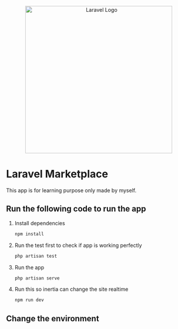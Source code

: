 <p align="center"><a href="https://laravel.com" target="_blank"><img src="https://raw.githubusercontent.com/laravel/art/master/logo-lockup/5%20SVG/2%20CMYK/1%20Full%20Color/laravel-logolockup-cmyk-red.svg" width="400" alt="Laravel Logo"></a></p>

# Laravel Marketplace

This app is for learning purpose only made by myself.

## Run the following code to run the app

1. Install dependencies

    ```sh
    npm install
    ```

2. Run the test first to check if app is working perfectly

    ```sh
    php artisan test
    ```

3. Run the app
    ```sh
    php artisan serve
    ```
4. Run this so inertia can change the site realtime
    ```sh
    npm run dev
    ```

## Change the environment
